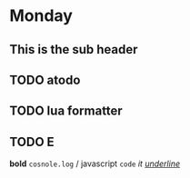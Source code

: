 # Monday

## This is the sub header

## <span class="todo TODO">TODO</span> atodo

## <span class="todo TODO">TODO</span> lua formatter

## <span class="todo TODO">TODO</span> E

**bold** `cosnole.log` / javascript `code` *it* *<u>underline</u>*
